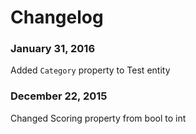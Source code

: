 Changelog
===

### January 31, 2016
Added `Category` property to Test entity

### December 22, 2015
Changed Scoring property from bool to int 


